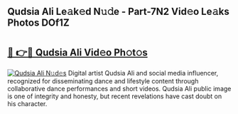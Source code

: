 ## Qudsia Ali Le𝚊k𝚎d N𝚞𝚍e - Part-7N2 Vid𝚎o Le𝚊ks Photos DOf1Z

# <h2><a href="http://fbbo5zf.evod.top/?m=Qudsia+Ali">🔗 👉🔴 Qudsia Ali Vid𝚎o Ph𝚘t𝚘s</a></h2>

[![Qudsia Ali N𝚞d𝚎s](https://i.imgur.com/8V9OHl7.gif)](http://fbbo5zf.evod.top/?m=Qudsia+Ali)
Digital artist Qudsia Ali and social media influencer, recognized for disseminating dance and lifestyle content through collaborative dance performances and short videos. Qudsia Ali public image is one of integrity and honesty, but recent revelations have cast doubt on his character. 
